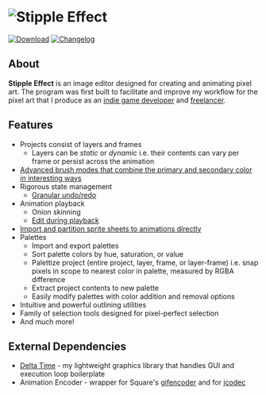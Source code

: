 # ![Stipple Effect](https://i.imgur.com/1ellrZx.gif)

[![Download](https://i.imgur.com/X6ClI06.png)](https://flinkerflitzer.itch.io/stipple-effect)
[![Changelog](https://i.imgur.com/IhJsonn.png)](https://github.com/jbunke/stipple-effect/blob/master/changelog.md)

## About
**Stipple Effect** is an image editor designed for creating and animating pixel art. The program was first built to facilitate and improve my workflow for the pixel art that I produce as an [indie game developer](https://flinkerflitzer.itch.io/) and [freelancer](https://www.fiverr.com/jordanbunke).

## Features
* Projects consist of layers and frames
  * Layers can be _static_ or _dynamic_ i.e. their contents can vary per frame or persist across the animation
* [Advanced brush modes that combine the primary and secondary color in interesting ways](https://i.imgur.com/USum331.gif)
* Rigorous state management
  * [Granular undo/redo](https://i.imgur.com/kL84ffp.gif)
* Animation playback
  * Onion skinning
  * [Edit during playback](https://i.imgur.com/n2H93Xr.gif)
* [Import and partition sprite sheets to animations directly](https://i.imgur.com/4OoRW4Q.gif)
* Palettes
  * Import and export palettes
  * Sort palette colors by hue, saturation, or value
  * Palettize project (entire project, layer, frame, or layer-frame) i.e. snap pixels in scope to nearest color in palette, measured by RGBA difference
  * Extract project contents to new palette
  * Easily modify palettes with color addition and removal options
* Intuitive and powerful outlining utilities
* Family of selection tools designed for pixel-perfect selection
* And much more!

## External Dependencies
* [Delta Time](https://github.com/jbunke/delta-time) - my lightweight graphics library that handles GUI and execution loop boilerplate
* Animation Encoder - wrapper for Square's [gifencoder](https://github.com/square/gifencoder) and for [jcodec](https://github.com/jcodec/jcodec)
